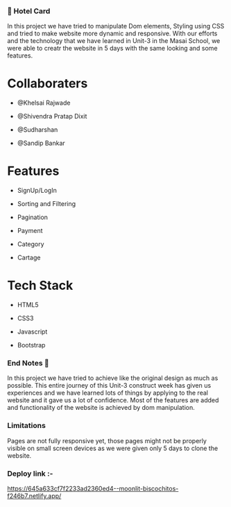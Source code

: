 ### 🏫 Hotel Card

In this project we have tried to manipulate Dom elements, Styling using CSS and tried to make website more dynamic and responsive. With our  efforts and the technology that we have learned in Unit-3 in the Masai School, we were able to creatr the website in 5 days with the same looking and some features.


# Collaboraters

  - @Khelsai Rajwade

  - @Shivendra Pratap Dixit

  - @Sudharshan

  - @Sandip Bankar

# Features

   - SignUp/LogIn

   - Sorting and Filtering

   - Pagination

   - Payment 

   - Category

   - Cartage


# Tech Stack

   - HTML5

   - CSS3

   - Javascript

   - Bootstrap

### End Notes 📑

In this project we have tried to achieve like the  original design as much as possible. This entire journey of this Unit-3 construct week has given us experiences and we have learned lots of things by applying to the real website and it gave us a lot of confidence. Most of the features are added and functionality of the website is achieved by dom manipulation.

### Limitations

Pages are not fully responsive yet, those pages might not be properly visible on small screen devices as we were given only 5 days to clone the website.


### Deploy link :- 
  https://645a633cf7f2233ad2360ed4--moonlit-biscochitos-f246b7.netlify.app/